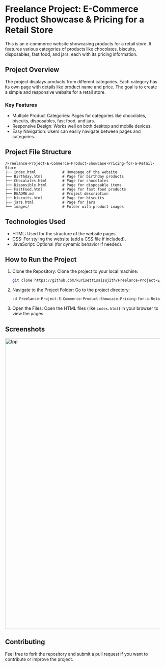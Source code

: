
# Freelance Project: E-Commerce Product Showcase & Pricing for a Retail Store

This is an e-commerce website showcasing products for a retail store. It features various categories of products like chocolates, biscuits, disposables, fast food, and jars, each with its pricing information.

## Project Overview

The project displays products from different categories. Each category has its own page with details like product name and price. The goal is to create a simple and responsive website for a retail store.

### Key Features
- Multiple Product Categories: Pages for categories like chocolates, biscuits, disposables, fast food, and jars.
- Responsive Design: Works well on both desktop and mobile devices.
- Easy Navigation: Users can easily navigate between pages and categories.

## Project File Structure

```
/Freelance-Project-E-Commerce-Product-Showcase-Pricing-for-a-Retail-Store
├── index.html            # Homepage of the website
├── Birthday.html         # Page for birthday products
├── Chocalates.html       # Page for chocolates
├── Disposible.html       # Page for disposable items
├── FastFood.html         # Page for fast food products
├── README.md             # Project description
├── biscuits.html         # Page for biscuits
├── jars.html             # Page for jars
└── images/               # Folder with product images
```

## Technologies Used
- HTML: Used for the structure of the website pages.
- CSS: For styling the website (add a CSS file if included).
- JavaScript: Optional (for dynamic behavior if needed).

## How to Run the Project

1. Clone the Repository:
   Clone the project to your local machine:
   ```bash
   git clone https://github.com/kurisettisaisujith/Freelance-Project-E-Commerce-Product-Showcase-Pricing-for-a-Retail-Store.git
   ```

2. Navigate to the Project Folder:
   Go to the project directory:
   ```bash
   cd Freelance-Project-E-Commerce-Product-Showcase-Pricing-for-a-Retail-Store
   ```

3. Open the Files:
   Open the HTML files (like `index.html`) in your browser to view the pages.

## Screenshots


<img width="943" alt="fpp" src="https://github.com/user-attachments/assets/c88b69e8-84d0-4c4d-9fbc-bfb6fbe619b8" />


## Contributing

Feel free to fork the repository and submit a pull request if you want to contribute or improve the project.


